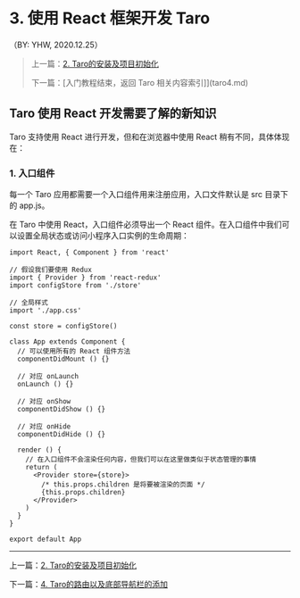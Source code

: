 # 3. 使用 React 框架开发 Taro

（BY: YHW, 2020.12.25）

> 上一篇：[2. Taro的安装及项目初始化](taro2.md)
>
> 下一篇：[入门教程结束，返回 Taro 相关内容索引]](taro4.md)


## Taro 使用 React 开发需要了解的新知识

Taro 支持使用 React 进行开发，但和在浏览器中使用 React 稍有不同，具体体现在：

### 1. 入口组件

每一个 Taro 应用都需要一个入口组件用来注册应用，入口文件默认是 src 目录下的 app.js。

在 Taro 中使用 React，入口组件必须导出一个 React 组件。在入口组件中我们可以设置全局状态或访问小程序入口实例的生命周期：

```
import React, { Component } from 'react'

// 假设我们要使用 Redux
import { Provider } from 'react-redux'
import configStore from './store'

// 全局样式
import './app.css'

const store = configStore()

class App extends Component {
  // 可以使用所有的 React 组件方法
  componentDidMount () {}

  // 对应 onLaunch
  onLaunch () {}

  // 对应 onShow
  componentDidShow () {}

  // 对应 onHide
  componentDidHide () {}

  render () {
    // 在入口组件不会渲染任何内容，但我们可以在这里做类似于状态管理的事情
    return (
      <Provider store={store}>
        /* this.props.children 是将要被渲染的页面 */
        {this.props.children}
      </Provider>
    )
  }
}

export default App
```



---

上一篇：[2. Taro的安装及项目初始化](taro1.md)

下一篇：[4. Taro的路由以及底部导航栏的添加](taro4.md)